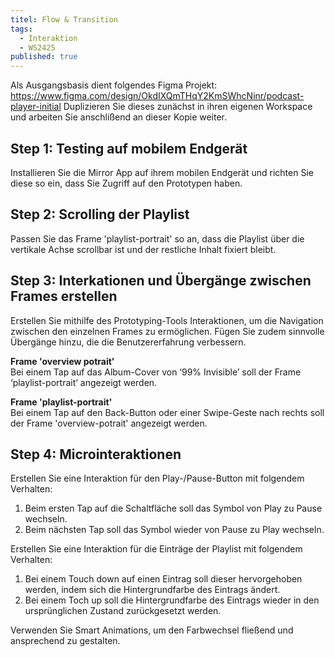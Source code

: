 ```yaml
---
titel: Flow & Transition
tags: 
  - Interaktion
  - WS2425
published: true
---
```

  Als Ausgangsbasis dient folgendes Figma Projekt:  
  https://www.figma.com/design/OkdIXQmTHqY2KmSWhcNinr/podcast-player-initial
  Duplizieren Sie dieses zunächst in ihren eigenen Workspace und arbeiten Sie anschlißend an dieser Kopie weiter.

  ## Step 1: Testing auf mobilem Endgerät
  Installieren Sie die Mirror App auf ihrem mobilen Endgerät und richten Sie diese so ein, dass Sie Zugriff auf den Prototypen haben.

  ## Step 2: Scrolling der Playlist
  Passen Sie das Frame 'playlist-portrait' so an, dass die Playlist über die vertikale Achse scrollbar ist und der restliche Inhalt fixiert bleibt.

  ## Step 3: Interkationen und Übergänge zwischen Frames erstellen
  Erstellen Sie mithilfe des Prototyping-Tools Interaktionen, um die Navigation zwischen den einzelnen Frames zu ermöglichen. Fügen Sie zudem sinnvolle Übergänge hinzu, die die Benutzererfahrung verbessern.

  **Frame 'overview potrait'**  
  Bei einem Tap auf das Album-Cover von ‘99% Invisible’ soll der Frame ‘playlist-portrait’ angezeigt werden.

  **Frame 'playlist-portrait'**  
  Bei einem Tap auf den Back-Button oder einer Swipe-Geste nach rechts soll der Frame 'overview-potrait'  angezeigt werden.

  ## Step 4: Microinteraktionen
  Erstellen Sie eine Interaktion für den Play-/Pause-Button mit folgendem Verhalten:
  1. Beim ersten Tap auf die Schaltfläche soll das Symbol von Play zu Pause wechseln.
  2. Beim nächsten Tap soll das Symbol wieder von Pause zu Play wechseln.

  Erstellen Sie eine Interaktion für die Einträge der Playlist mit folgendem Verhalten:
  1.	Bei einem Touch down auf einen Eintrag soll dieser hervorgehoben werden, indem sich die Hintergrundfarbe des Eintrags ändert.
  2.	Bei einem Toch up soll die Hintergrundfarbe des Eintrags wieder in den ursprünglichen Zustand zurückgesetzt werden.

  Verwenden Sie Smart Animations, um den Farbwechsel fließend und ansprechend zu gestalten.




